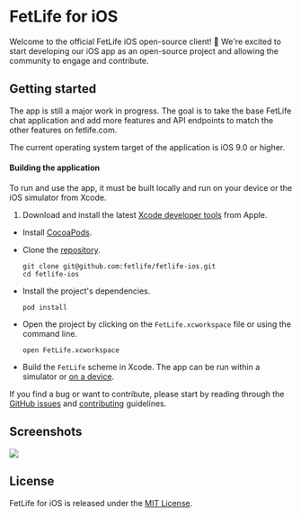 # FetLife for iOS

Welcome to the official FetLife iOS open-source client! :confetti_ball: We're excited to start developing our iOS app as an open-source project and allowing the community to engage and contribute.

## Getting started

The app is still a major work in progress. The goal is to take the base FetLife chat application and add more features and API endpoints to match the other features on fetlife.com.

The current operating system target of the application is iOS 9.0 or higher.

#### Building the application

To run and use the app, it must be built locally and run on your device or the iOS simulator from Xcode.

1. Download and install the latest [Xcode developer tools](https://developer.apple.com/xcode/download/) from Apple.
- Install [CocoaPods](https://cocoapods.org/).
- Clone the [repository](https://github.com/fetlife/fetlife-ios).

  ```
  git clone git@github.com:fetlife/fetlife-ios.git
  cd fetlife-ios
  ```
- Install the project's dependencies.

  ```
  pod install
  ```
- Open the project by clicking on the `FetLife.xcworkspace` file or using the command line.

  ```
  open FetLife.xcworkspace
  ```
- Build the `FetLife` scheme in Xcode. The app can be run within a simulator or [on a device](https://developer.apple.com/library/ios/documentation/IDEs/Conceptual/AppDistributionGuide/LaunchingYourApponDevices/LaunchingYourApponDevices.html).

If you find a bug or want to contribute, please start by reading through the [GitHub issues](https://github.com/fetlife/fetlife-ios/issues) and [contributing](https://github.com/fetlife/fetlife-ios/blob/master/CONTRIBUTING.md) guidelines.

## Screenshots

![](https://cloud.githubusercontent.com/assets/171215/14657660/d67be15c-0654-11e6-8f8e-937476c98a60.png)

## License

FetLife for iOS is released under the [MIT License](http://www.opensource.org/licenses/MIT).
